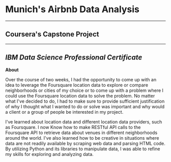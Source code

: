 # Munich's Airbnb Data Analysis
___
## Coursera's Capstone Project
___
## *IBM Data Science Professional Certificate*



**About**

Over the course of two weeks, I had the opportunity to come up with an idea to leverage the Foursquare location data to explore or compare neighborhoods or cities of my choice or to come up with a problem where I could use the Foursquare location data to solve the problem. No matter what I've decided to do, I had to make sure to provide sufficient justification of why I thought what I wanted to do or solve was important and why would a client or a group of people be interested in my project.

I've learned about location data and different location data providers, such as Foursquare. I now Know how to make RESTful API calls to the Foursquare API to retrieve data about venues in different neighborhoods around the world. I've also learned how to be creative in situations where data are not readily available by scraping web data and parsing HTML code. By utilizing Python and its libraries to manipulate data, I was able to refine my skills for exploring and analyzing data. 

